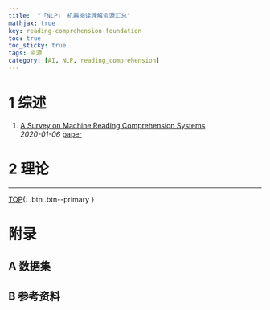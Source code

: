 ```yaml
---
title:  "「NLP」 机器阅读理解资源汇总"
mathjax: true
key: reading-comprehension-foundation
toc: true
toc_sticky: true
tags: 资源
category: [AI, NLP, reading_comprehension]
---
```

<span id='head'> </span>

<!--more-->


# 1 综述
1. [A Survey on Machine Reading Comprehension Systems](http://cn.arxiv.org/abs/2001.01582)    
*2020-01-06* [paper](https://arxiv.org/abs/2001.01582)    

# 2 理论


-------------------  
[TOP](#head){: .btn .btn--primary }


# 附录
## A 数据集


## B 参考资料
